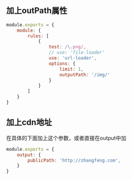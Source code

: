 ## 加上outPath属性
```javascript
module.exports = {
    module: {
        rules: [
            {
                test: /\.png/,
                // use: 'file-loader'
                use: 'url-loader',
                options: {
                    limit: 1,
                    outputPath: '/img/'
                }
            }
        ]
    }
}
```


## 加上cdn地址
在具体的下面加上这个参数，或者直接在output中加
```javascript
module.exports = {
    output: {
        publicPath: 'http://zhangfeng.com',
    }
}
```
